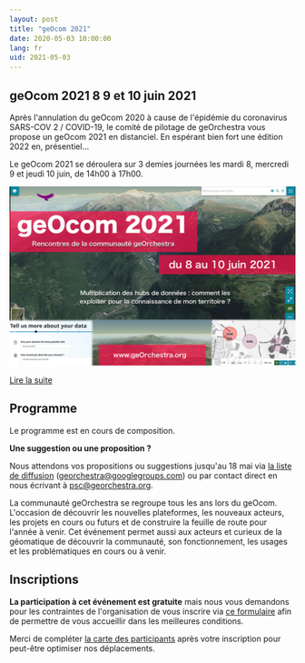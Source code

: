 ```yaml
---
layout: post
title: "geOcom 2021"
date: 2020-05-03 10:00:00
lang: fr
uid: 2021-05-03
---
```


## geOcom 2021 8 9 et 10 juin 2021

Après l'annulation du geOcom 2020 à cause de l'épidémie du coronavirus SARS-COV 2 / COVID-19, le comité de pilotage de geOrchestra vous propose un geOcom 2021 en distanciel. En espérant bien fort une édition 2022 en, présentiel…

Le geOcom 2021 se déroulera sur 3 demies journées les mardi 8, mercredi 9 et jeudi 10 juin, de 14h00 à 17h00.


![affiche geOcom 2021](/public/geocom2021/geocom_2021.png)


[Lire la suite](/blog/2021/05/03/geocom-2021-fr/)

<!--more-->

## Programme

Le programme est en cours de composition.


**Une suggestion ou une proposition ?**

Nous attendons vos propositions ou suggestions jusqu'au 18 mai via [la liste de diffusion](https://groups.google.com/forum/#!forum/georchestra) (georchestra@googlegroups.com) ou par contact direct en nous écrivant à psc@georchestra.org.


La communauté geOrchestra se regroupe tous les ans lors du geOcom. L'occasion de découvrir les nouvelles plateformes, les nouveaux acteurs, les projets en cours ou futurs et de construire la feuille de route pour l'année à venir. Cet événement permet aussi aux acteurs et curieux de la géomatique de découvrir la communauté, son fonctionnement, les usages et les problématiques en cours ou à venir.




## Inscriptions

**La participation à cet événement est gratuite** mais nous vous demandons pour les contraintes de l'organisation de  vous inscrire via [ce formulaire](https://docs.google.com/forms/d/e/1FAIpQLScAAsDPO1iFJjNQYnHrcmCslFGE3_cy-sx7Y-5VdmAPxMOJqg/viewform?usp=sf_link) afin de permettre de vous accueillir dans les meilleures conditions.

Merci de compléter [la carte des participants](http://umap.openstreetmap.fr/fr/map/participants-geocom-2021_603399) après votre inscription pour peut-être optimiser nos déplacements.



